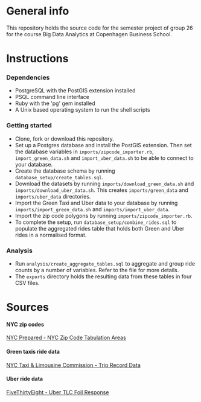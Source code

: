 # General info
This repository holds the source code for the semester project of group 26 for the course Big Data Analytics at Copenhagen Business School.


# Instructions
### Dependencies
- PostgreSQL with the PostGIS extension installed
- PSQL command line interface
- Ruby with the 'pg' gem installed
- A Unix based operating system to run the shell scripts

### Getting started
- Clone, fork or download this repository.
- Set up a Postgres database and install the PostGIS extension.
Then set the database variables in `imports/zipcode_importer.rb`, `import_green_data.sh` and `import_uber_data.sh` to be able to connect to your database.
- Create the database schema by running `database_setup/create_tables.sql`.
- Download the datasets by running `imports/download_green_data.sh` and `imports/download_uber_data.sh`.
This creates `imports/green_data` and `imports/uber_data` directories.
- Import the Green Taxi and Uber data to your database by running `imports/import_green_data.sh` and `imports/import_uber_data`.
- Import the zip code polygons by running `imports/zipcode_importer.rb`.
- To complete the setup, run `database_setup/combine_rides.sql` to populate the aggregated rides table that holds both Green and Uber rides in a normalised format.

### Analysis
- Run `analysis/create_aggregate_tables.sql` to aggregate and group ride counts by a number of variables. Refer to the file for more details.
- The `exports` directory holds the resulting data from these tables in four CSV files.


# Sources
#### NYC zip codes
[NYC Prepared - NYC Zip Code Tabulation Areas](http://data.nycprepared.org/dataset/nyc-zip-code-tabulation-areas)

#### Green taxis ride data
[NYC Taxi & Limousine Commission - Trip Record Data](http://www.nyc.gov/html/tlc/html/about/trip_record_data.shtml)

#### Uber ride data
[FiveThirtyEight - Uber TLC Foil Response](https://github.com/fivethirtyeight/uber-tlc-foil-response)
